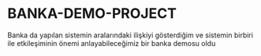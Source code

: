 # BANKA-DEMO-PROJECT
Banka da yapılan sistemin aralarındaki ilişkiyi gösterdiğim ve sistemin birbiri ile etkileşiminin önemi anlayabileceğimiz bir banka demosu oldu
